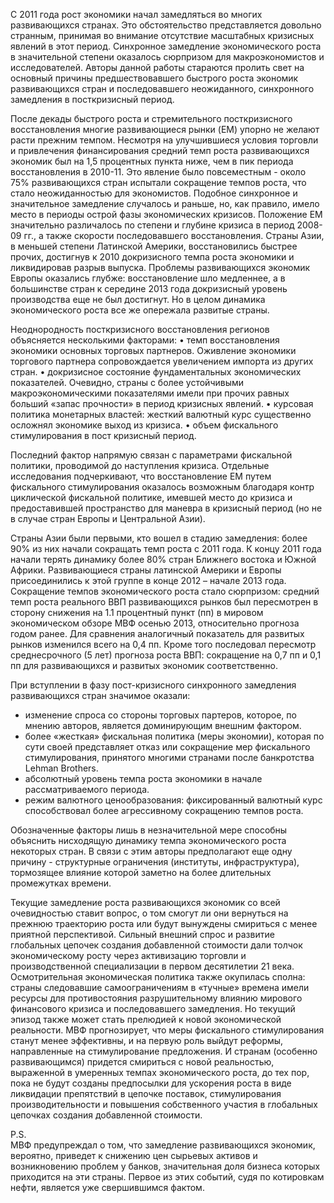 
С 2011 года рост экономики начал замедляться во многих развивающихся странах. Это обстоятельство представляется довольно странным, принимая во внимание отсутствие масштабных кризисных явлений в этот период. Синхронное замедление экономического роста в значительной степени оказалось сюрпризом для макроэкономистов и исследователей. Авторы данной работы стараются пролить свет на  основный причины предшествовавшего быстрого роста экономик развивающихся стран и последовавшего неожиданного, синхронного замедления в посткризисный период.
 
После декады быстрого роста и стремительного посткризисного восстановления многие развивающиеся рынки (EM) упорно не желают расти прежним темпом. Несмотря на улучшившиеся условия торговли и привлечения финансирования средний темп роста развивающихся экономик был на 1,5 процентных пункта ниже, чем в пик периода восстановления в 2010-11. Это явление было повсеместным - около 75% развивающихся стран испытали сокращение темпов роста, что стало неожиданностью для экономистов. Подобное синхронное и значительное замедление случалось и раньше, но, как правило, имело место в периоды острой фазы экономических кризисов. 
Положение EM значительно различалось по степени и глубине кризиса в период 2008-09 гг., а также скорости последовавшего восстановления. Страны Азии, в меньшей степени Латинской Америки, восстановились быстрее прочих, достигнув к 2010 докризисного темпа роста экономики и ликвидировав разрыв выпуска. Проблемы развивающихся экономик Европы оказались глубже: восстановление шло медленнее, а в большинстве стран к середине 2013 года докризисный уровень производства еще не был достигнут. Но в целом динамика экономического роста все же опережала развитые страны.
 
Неоднородность посткризисного восстановления регионов объясняется несколькими факторами:
•	темп восстановления экономики основных торговых партнеров. Оживление экономики торгового партнера сопровождается увеличением импорта из других стран.
•	докризисное состояние фундаментальных экономических показателей. Очевидно, страны с более устойчивыми макроэкономическими показателями имели при прочих равных больший «запас прочности» в период кризисных явлений.
•	курсовая политика монетарных властей: жесткий валютный курс существенно осложнял экономике выход из кризиса. 
•	объем фискального стимулирования в пост кризисный период.

Последний фактор напрямую связан с параметрами фискальной политики, проводимой до наступления кризиса. Отдельные исследования подчеркивают, что восстановление EM путем
фискального стимулирования оказалось возможным благодаря контр циклической фискальной политике, имевшей место до кризиса и предоставившей пространство для маневра в кризисный период (но не в случае стран Европы и Центральной Азии).

Страны Азии были первыми, кто вошел в стадию замедления: более 90% из них начали сокращать темп роста с 2011 года. К концу 2011 года начали терять динамику более 80% стран Ближнего востока и Южной Африки. Развивающиеся страны латинской Америки и Европы присоединились к этой группе в конце 2012 – начале 2013 года.
Сокращение темпов экономического роста стало сюрпризом: средний темп роста реального ВВП развивающихся рынков был пересмотрен в сторону снижения на 1.1 процентный пункт (пп) в мировом экономическом обзоре МВФ  осенью 2013, относительно прогноза годом ранее. Для сравнения аналогичный показатель для развитых рынков изменился всего на 0,4 пп. Кроме того последовал пересмотр среднесрочного (5 лет) прогноза роста ВВП: сокращение на 0,7 пп и 0,1 пп для развивающихся и развитых экономик соответственно.

При вступлении в фазу пост-кризисного синхронного замедления  развивающихся стран значимое оказали: 
- изменение спроса со стороны торговых партеров, которое, по мнению авторов, является доминирующим внешним фактором.
- более «жесткая» фискальная политика (меры экономии), которая по сути своей представляет отказ или сокращение мер фискального стимулирования, принятого многими странами после банкротства Lehman Brothers.
- абсолютный уровень темпа роста экономики в начале рассматриваемого периода.
- режим валютного ценообразования: фиксированный валютный курс способствовал более агрессивному сокращению темпов роста.

Обозначенные факторы лишь в незначительной мере способны объяснить нисходящую динамику темпа экономического роста некоторых стран. В связи с этим авторы предполагают еще одну причину - структурные ограничения (институты, инфраструктура), тормозящее влияние которой заметно на более длительных промежутках времени.

Текущие замедление роста развивающихся экономик со всей очевидностью  ставит вопрос, о том смогут ли они вернуться на прежнюю траекторию роста или будут вынуждены смириться с менее приятной перспективой. Сильный внешний спрос и развитие глобальных цепочек создания добавленной стоимости дали толчок экономическому росту через активизацию торговли и производственной специализации в первом десятилетии 21 века. Осмотрительная экономическая политика также окупилась сполна: страны следовавшие самоограничениям в «тучные» времена имели ресурсы для противостояния разрушительному влиянию мирового финансового кризиса и последовавшего замедления.
Но текущий эпизод также может стать прелюдией к новой экономической реальности. МВФ прогнозирует, что меры фискального стимулирования станут менее эффективны, и на первую роль выйдут реформы, направленные на стимулирование предложения.
И странам (особенно развивающимся) придется смириться с новой реальностью, выраженной в умеренных темпах экономического роста, до тех пор, пока не будут созданы предпосылки  для ускорения роста в виде ликвидации препятствий в цепочке поставок, стимулирования производительности и повышения собственного участия в глобальных цепочках создания добавленной стоимости.

P.S.  
МВФ предупреждал о том, что замедление развивающихся экономик, вероятно, приведет к снижению цен сырьевых активов и возникновению проблем у банков, значительная доля бизнеса которых приходится на эти страны. Первое из этих событий, судя по котировкам нефти, является уже свершившимся фактом. 

